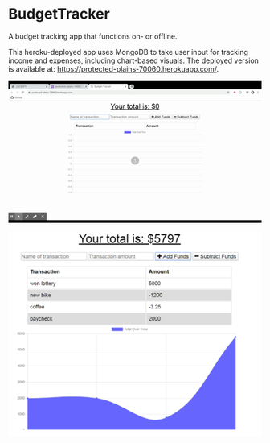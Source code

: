 # BudgetTracker
A budget tracking app that functions on- or offline.

This heroku-deployed app uses MongoDB to take user input for tracking income and expenses, including chart-based visuals. The deployed version is available at: https://protected-plains-70060.herokuapp.com/.


![](BudgetTrackergif.gif)



![Budget Tracker screenshot](BudgetTrackerpic.png)
